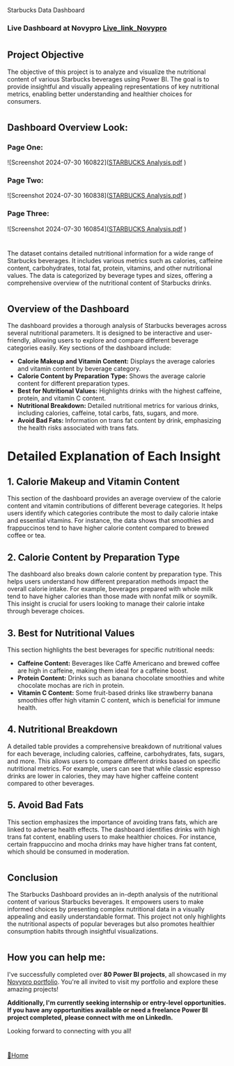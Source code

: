Starbucks Data Dashboard 

### Live Dashboard at Novypro [Live_link_Novypro](https://project.novypro.com/3hn2FL)

#
## Project Objective

The objective of this project is to analyze and visualize the nutritional content of various Starbucks beverages using Power BI. The goal is to provide insightful and visually appealing representations of key nutritional metrics, enabling better understanding and healthier choices for consumers.
#

## Dashboard Overview Look:
### Page One:

![Screenshot 2024-07-30 160822]([STARBUCKS Analysis.pdf](https://github.com/user-attachments/files/16615097/STARBUCKS.Analysis.pdf)
)

### Page Two:
![Screenshot 2024-07-30 160838]([STARBUCKS Analysis.pdf](https://github.com/user-attachments/files/16615097/STARBUCKS.Analysis.pdf)
)

### Page Three:
![Screenshot 2024-07-30 160854]([STARBUCKS Analysis.pdf](https://github.com/user-attachments/files/16615097/STARBUCKS.Analysis.pdf)
)

#

The dataset contains detailed nutritional information for a wide range of Starbucks beverages. It includes various metrics such as calories, caffeine content, carbohydrates, total fat, protein, vitamins, and other nutritional values. The data is categorized by beverage types and sizes, offering a comprehensive overview of the nutritional content of Starbucks drinks.

#

## Overview of the Dashboard
The dashboard provides a thorough analysis of Starbucks beverages across several nutritional parameters. It is designed to be interactive and user-friendly, allowing users to explore and compare different beverage categories easily. Key sections of the dashboard include:

 * **Calorie Makeup and Vitamin Content:** Displays the average calories and vitamin content by beverage category.
 * **Calorie Content by Preparation Type:** Shows the average calorie content for different preparation types.
 * **Best for Nutritional Values:** Highlights drinks with the highest caffeine, protein, and vitamin C content.
 * **Nutritional Breakdown:** Detailed nutritional metrics for various drinks, including calories, caffeine, total carbs, fats, sugars, and more.
 * **Avoid Bad Fats:** Information on trans fat content by drink, emphasizing the health risks associated with trans fats.

#

# Detailed Explanation of Each Insight
## 1. Calorie Makeup and Vitamin Content
This section of the dashboard provides an average overview of the calorie content and vitamin contributions of different beverage categories. It helps users identify which categories contribute the most to daily calorie intake and essential vitamins. For instance, the data shows that smoothies and frappuccinos tend to have higher calorie content compared to brewed coffee or tea.

## 2. Calorie Content by Preparation Type
The dashboard also breaks down calorie content by preparation type. This helps users understand how different preparation methods impact the overall calorie intake. For example, beverages prepared with whole milk tend to have higher calories than those made with nonfat milk or soymilk. This insight is crucial for users looking to manage their calorie intake through beverage choices.

## 3. Best for Nutritional Values
This section highlights the best beverages for specific nutritional needs:

 * **Caffeine Content:** Beverages like Caffè Americano and brewed coffee are high in caffeine, making them ideal for a caffeine boost.
 * **Protein Content:** Drinks such as banana chocolate smoothies and white chocolate mochas are rich in protein.
 * **Vitamin C Content:** Some fruit-based drinks like strawberry banana smoothies offer high vitamin C content, which is beneficial for immune health.

## 4. Nutritional Breakdown

A detailed table provides a comprehensive breakdown of nutritional values for each beverage, including calories, caffeine, carbohydrates, fats, sugars, and more. This allows users to compare different drinks based on specific nutritional metrics. For example, users can see that while classic espresso drinks are lower in calories, they may have higher caffeine content compared to other beverages.

## 5. Avoid Bad Fats
This section emphasizes the importance of avoiding trans fats, which are linked to adverse health effects. The dashboard identifies drinks with high trans fat content, enabling users to make healthier choices. For instance, certain frappuccino and mocha drinks may have higher trans fat content, which should be consumed in moderation.

#

## Conclusion

The Starbucks Dashboard provides an in-depth analysis of the nutritional content of various Starbucks beverages. It empowers users to make informed choices by presenting complex nutritional data in a visually appealing and easily understandable format. This project not only highlights the nutritional aspects of popular beverages but also promotes healthier consumption habits through insightful visualizations.

#

## How you can help me:

I've successfully completed over **80 Power BI projects**, all showcased in my [Novypro portfolio](https://www.novypro.com/manage_my_profile/yash-4). You're all invited to visit my portfolio and explore these amazing projects!

**Additionally, I'm currently seeking internship or entry-level opportunities. If you have any opportunities available or need a freelance Power BI project completed, please connect with me on LinkedIn.**

Looking forward to connecting with you all!

#

[🔁Home](#table-of-contents)



